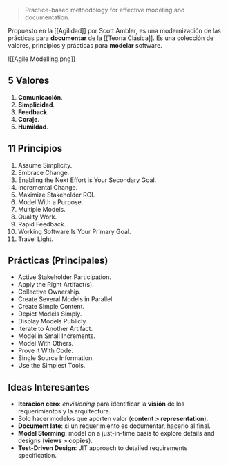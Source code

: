 >Practice-based methodology for effective modeling and documentation.

Propuesto en la [[Agilidad]] por Scott Ambler, es una modernización de las prácticas para **documentar** de la [[Teoría Clásica]]. Es una colección de valores, principios y prácticas para **modelar** software.

![[Agile Modelling.png]]

## 5 Valores

1. **Comunicación**.
2. **Simplicidad**.
3. **Feedback**.
4. **Coraje**.
5. **Humildad**.

## 11 Principios

1. Assume Simplicity.
2. Embrace Change.
3. Enabling the Next Effort is Your Secondary Goal.
4. Incremental Change.
5. Maximize Stakeholder ROI.
6. Model With a Purpose.
7. Multiple Models.
8. Quality Work.
9. Rapid Feedback.
10. Working Software Is Your Primary Goal.
11. Travel Light.

## Prácticas (Principales)

- Active Stakeholder Participation.
- Apply the Right Artifact(s).
- Collective Ownership.
- Create Several Models in Parallel.
- Create Simple Content.
- Depict Models Simply.
- Display Models Publicly.
- Iterate to Another Artifact.
- Model in Small Increments.
- Model With Others.
- Prove it With Code.
- Single Source Information.
- Use the Simplest Tools.

## Ideas Interesantes

- **Iteración cero**: *envisioning* para identificar la **visión** de los requerimientos y la arquitectura.
- Solo hacer modelos que aporten valor (**content > representation**).
- **Document late**: si un requerimiento es documentar, hacerlo al final.
- **Model Storming**: model on a just-in-time basis to explore details and designs (**views > copies**).
- **Test-Driven Design**: JIT approach to detailed requirements specification.